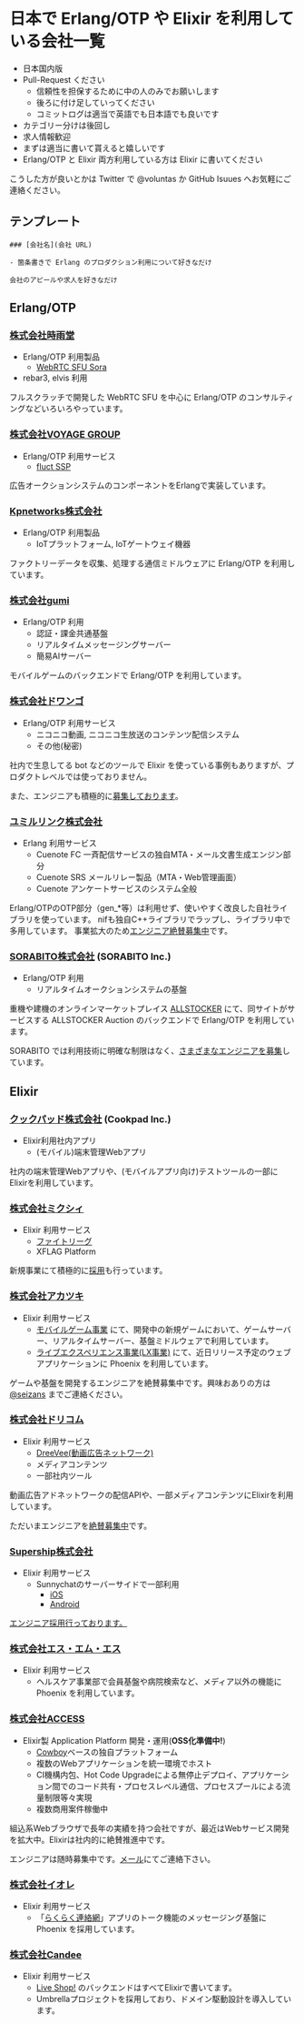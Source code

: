# 日本で Erlang/OTP や Elixir を利用している会社一覧

- 日本国内版
- Pull-Request ください
    - 信頼性を担保するために中の人のみでお願いします
    - 後ろに付け足していってください
    - コミットログは適当で英語でも日本語でも良いです
- カテゴリー分けは後回し
- 求人情報歓迎
- まずは適当に書いて貰えると嬉しいです
- Erlang/OTP と Elixir 両方利用している方は Elixir に書いてください

こうした方が良いとかは Twitter で @voluntas か GitHub Isuues へお気軽にご連絡ください。

## テンプレート

```
### [会社名](会社 URL)

- 箇条書きで Erlang のプロダクション利用について好きなだけ

会社のアピールや求人を好きなだけ
```

## Erlang/OTP

### [株式会社時雨堂](https://shiguredo.jp/)

- Erlang/OTP 利用製品
    - [WebRTC SFU Sora](http://sora.shiguredo.jp)
- rebar3, elvis 利用

フルスクラッチで開発した WebRTC SFU を中心に Erlang/OTP のコンサルティングなどいろいろやっています。

### [株式会社VOYAGE GROUP](http://voyagegroup.com/)

- Erlang/OTP 利用サービス
  - [fluct SSP](http://corp.fluct.jp/)
  
広告オークションシステムのコンポーネントをErlangで実装しています。

### [Kpnetworks株式会社](http://www.kpnetworks.jp/)

- Erlang/OTP 利用製品
  - IoTプラットフォーム, IoTゲートウェイ機器

ファクトリーデータを収集、処理する通信ミドルウェアに Erlang/OTP を利用しています。

### [株式会社gumi](https://gu3.co.jp)

- Erlang/OTP 利用
  - 認証・課金共通基盤
  - リアルタイムメッセージングサーバー
  - 簡易AIサーバー

モバイルゲームのバックエンドで Erlang/OTP を利用しています。 

### [株式会社ドワンゴ](http://dwango.co.jp)

- Erlang/OTP 利用サービス
  - ニコニコ動画, ニコニコ生放送のコンテンツ配信システム
  - その他(秘密)

社内で生息してる bot などのツールで Elixir を使っている事例もありますが、プロダクトレベルでは使っておりません。

また、エンジニアも積極的に[募集しております](http://nico.ms/job/966)。

### [ユミルリンク株式会社](https://www.ymir.co.jp)

- Erlang 利用サービス
  - Cuenote FC 一斉配信サービスの独自MTA・メール文書生成エンジン部分
  - Cuenote SRS メールリレー製品（MTA・Web管理画面）
  - Cuenote アンケートサービスのシステム全般

Erlang/OTPのOTP部分（gen_*等）は利用せず、使いやすく改良した自社ライブラリを使っています。
nifも独自C++ライブラリでラップし、ライブラリ中で多用しています。
事業拡大のため[エンジニア絶賛募集中](https://recruit.ymir.co.jp/)です。

### [SORABITO株式会社](https://www.sorabito.com/) (SORABITO Inc.)

- Erlang/OTP 利用
  - リアルタイムオークションシステムの基盤

重機や建機のオンラインマーケットプレイス [ALLSTOCKER](https://allstocker.com/) にて、同サイトがサービスする ALLSTOCKER Auction のバックエンドで Erlang/OTP を利用しています。 

SORABITO では利用技術に明確な制限はなく、[さまざまなエンジニアを募集](https://www.sorabito.com/recruit/)しています。

## Elixir

### [クックパッド株式会社](http://cookpad.com/) (Cookpad Inc.)

- Elixir利用社内アプリ
  - (モバイル)端末管理Webアプリ

社内の端末管理Webアプリや、(モバイルアプリ向け)テストツールの一部にElixirを利用しています。

### [株式会社ミクシィ](https://mixi.co.jp/)

- Elixir 利用サービス
  - [ファイトリーグ](https://fight-league.com/)
  - XFLAG Platform

新規事業にて積極的に[採用](https://career.xflag.com/career/)も行っています。


### [株式会社アカツキ](http://aktsk.jp/)

- Elixir 利用サービス
  - [モバイルゲーム事業](https://aktsk.jp/service/) にて、開発中の新規ゲームにおいて、ゲームサーバー、リアルタイムサーバー、基盤ミドルウェアで利用しています。
  - [ライブエクスペリエンス事業(LX事業)](http://aktsk.jp/service/liveexperience.html) にて、近日リリース予定のウェブアプリケーションに Phoenix を利用しています。

ゲームや基盤を開発するエンジニアを絶賛募集中です。興味おありの方は [@seizans](https://twitter.com/seizans) までご連絡ください。

### [株式会社ドリコム](http://www.drecom.co.jp/)

- Elixir 利用サービス
  - [DreeVee(動画広告ネットワーク)](http://www.drecom.co.jp/pr/2015/07/20150730.php)
  - メディアコンテンツ
  - 一部社内ツール

動画広告アドネットワークの配信APIや、一部メディアコンテンツにElixirを利用しています。

ただいまエンジニアを[絶賛募集中](http://www.drecom.co.jp/recruit/)です。

### [Supership株式会社](https://supership.jp/)

- Elixir 利用サービス
  - Sunnychatのサーバーサイドで一部利用
    - [iOS](https://itunes.apple.com/jp/app/sunnychat-chaohappinachatto/id1134862745?mt=8)
    - [Android](https://play.google.com/store/apps/details?id=space.amigo&hl=ja)

[エンジニア採用行っております。](https://recruit.supership.jp/job/)

### [株式会社エス・エム・エス](http://www.bm-sms.co.jp/)

- Elixir 利用サービス
  - ヘルスケア事業部で会員基盤や病院検索など、メディア以外の機能に Phoenix を利用しています。

### [株式会社ACCESS](https://jp.access-company.com/)

- Elixir製 Application Platform 開発・運用(**OSS化準備中!**)
  - [Cowboy](https://github.com/ninenines/cowboy)ベースの独自プラットフォーム
  - 複数のWebアプリケーションを統一環境でホスト
  - CI機構内包、Hot Code Upgradeによる無停止デプロイ、アプリケーション間でのコード共有・プロセスレベル通信、プロセスプールによる流量制限等々実現
  - 複数商用案件稼働中

組込系Webブラウザで長年の実績を持つ会社ですが、最近はWebサービス開発を拡大中。Elixirは社内的に絶賛推進中です。

エンジニアは随時募集中です。[メール](mailto:empinfo_career_o-gr@access-company.com)にてご連絡下さい。

### [株式会社イオレ](http://www.eole.co.jp/)

- Elixir 利用サービス
  - 「[らくらく連絡網](http://www.ra9.jp/)」アプリのトーク機能のメッセージング基盤に Phoenix を採用しています。

### [株式会社Candee](https://candee.co.jp/)

- Elixir 利用サービス
  - [Live Shop!](https://liveshop.jp/) のバックエンドはすべてElixirで書いてます。
  - Umbrellaプロジェクトを採用しており、ドメイン駆動設計を導入しています。